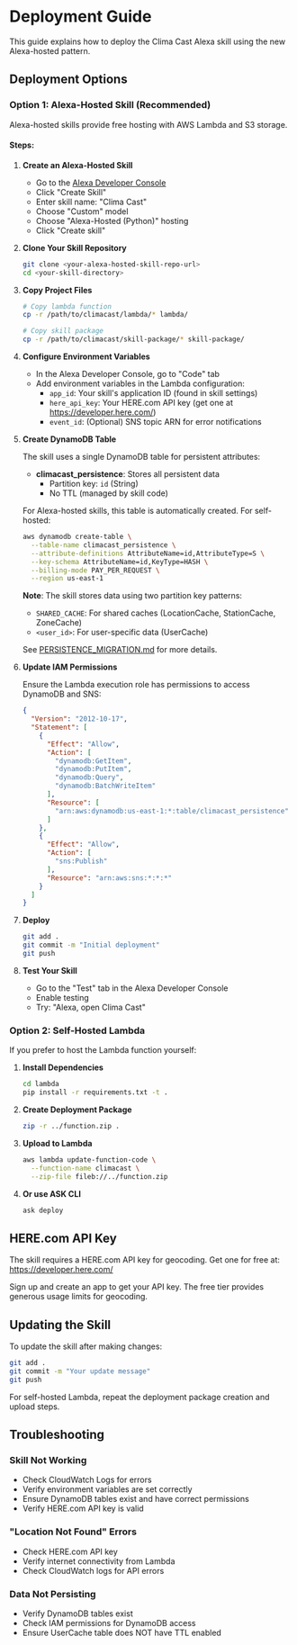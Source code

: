 # Deployment Guide

This guide explains how to deploy the Clima Cast Alexa skill using the new Alexa-hosted pattern.

## Deployment Options

### Option 1: Alexa-Hosted Skill (Recommended)

Alexa-hosted skills provide free hosting with AWS Lambda and S3 storage.

#### Steps:

1. **Create an Alexa-Hosted Skill**
   - Go to the [Alexa Developer Console](https://developer.amazon.com/alexa/console/ask)
   - Click "Create Skill"
   - Enter skill name: "Clima Cast"
   - Choose "Custom" model
   - Choose "Alexa-Hosted (Python)" hosting
   - Click "Create skill"

2. **Clone Your Skill Repository**
   ```bash
   git clone <your-alexa-hosted-skill-repo-url>
   cd <your-skill-directory>
   ```

3. **Copy Project Files**
   ```bash
   # Copy lambda function
   cp -r /path/to/climacast/lambda/* lambda/
   
   # Copy skill package
   cp -r /path/to/climacast/skill-package/* skill-package/
   ```

4. **Configure Environment Variables**
   - In the Alexa Developer Console, go to "Code" tab
   - Add environment variables in the Lambda configuration:
     - `app_id`: Your skill's application ID (found in skill settings)
     - `here_api_key`: Your HERE.com API key (get one at https://developer.here.com/)
     - `event_id`: (Optional) SNS topic ARN for error notifications

5. **Create DynamoDB Table**
   
   The skill uses a single DynamoDB table for persistent attributes:
   
   - **climacast_persistence**: Stores all persistent data
     - Partition key: `id` (String)
     - No TTL (managed by skill code)
   
   For Alexa-hosted skills, this table is automatically created. For self-hosted:
   
   ```bash
   aws dynamodb create-table \
     --table-name climacast_persistence \
     --attribute-definitions AttributeName=id,AttributeType=S \
     --key-schema AttributeName=id,KeyType=HASH \
     --billing-mode PAY_PER_REQUEST \
     --region us-east-1
   ```
   
   **Note**: The skill stores data using two partition key patterns:
   - `SHARED_CACHE`: For shared caches (LocationCache, StationCache, ZoneCache)
   - `<user_id>`: For user-specific data (UserCache)
   
   See [PERSISTENCE_MIGRATION.md](PERSISTENCE_MIGRATION.md) for more details.

6. **Update IAM Permissions**
   
   Ensure the Lambda execution role has permissions to access DynamoDB and SNS:
   ```json
   {
     "Version": "2012-10-17",
     "Statement": [
       {
         "Effect": "Allow",
         "Action": [
           "dynamodb:GetItem",
           "dynamodb:PutItem",
           "dynamodb:Query",
           "dynamodb:BatchWriteItem"
         ],
         "Resource": [
           "arn:aws:dynamodb:us-east-1:*:table/climacast_persistence"
         ]
       },
       {
         "Effect": "Allow",
         "Action": [
           "sns:Publish"
         ],
         "Resource": "arn:aws:sns:*:*:*"
       }
     ]
   }
   ```

7. **Deploy**
   ```bash
   git add .
   git commit -m "Initial deployment"
   git push
   ```

8. **Test Your Skill**
   - Go to the "Test" tab in the Alexa Developer Console
   - Enable testing
   - Try: "Alexa, open Clima Cast"

### Option 2: Self-Hosted Lambda

If you prefer to host the Lambda function yourself:

1. **Install Dependencies**
   ```bash
   cd lambda
   pip install -r requirements.txt -t .
   ```

2. **Create Deployment Package**
   ```bash
   zip -r ../function.zip .
   ```

3. **Upload to Lambda**
   ```bash
   aws lambda update-function-code \
     --function-name climacast \
     --zip-file fileb://../function.zip
   ```

4. **Or use ASK CLI**
   ```bash
   ask deploy
   ```

## HERE.com API Key

The skill requires a HERE.com API key for geocoding. Get one for free at:
https://developer.here.com/

Sign up and create an app to get your API key. The free tier provides generous usage limits for geocoding.

## Updating the Skill

To update the skill after making changes:

```bash
git add .
git commit -m "Your update message"
git push
```

For self-hosted Lambda, repeat the deployment package creation and upload steps.

## Troubleshooting

### Skill Not Working
- Check CloudWatch Logs for errors
- Verify environment variables are set correctly
- Ensure DynamoDB tables exist and have correct permissions
- Verify HERE.com API key is valid

### "Location Not Found" Errors
- Check HERE.com API key
- Verify internet connectivity from Lambda
- Check CloudWatch logs for API errors

### Data Not Persisting
- Verify DynamoDB tables exist
- Check IAM permissions for DynamoDB access
- Ensure UserCache table does NOT have TTL enabled
